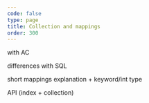 ```yaml
---
code: false
type: page
title: Collection and mappings
order: 300
---
```


with AC

differences with SQL

short mappings explanation + keyword/int type

API (index + collection)